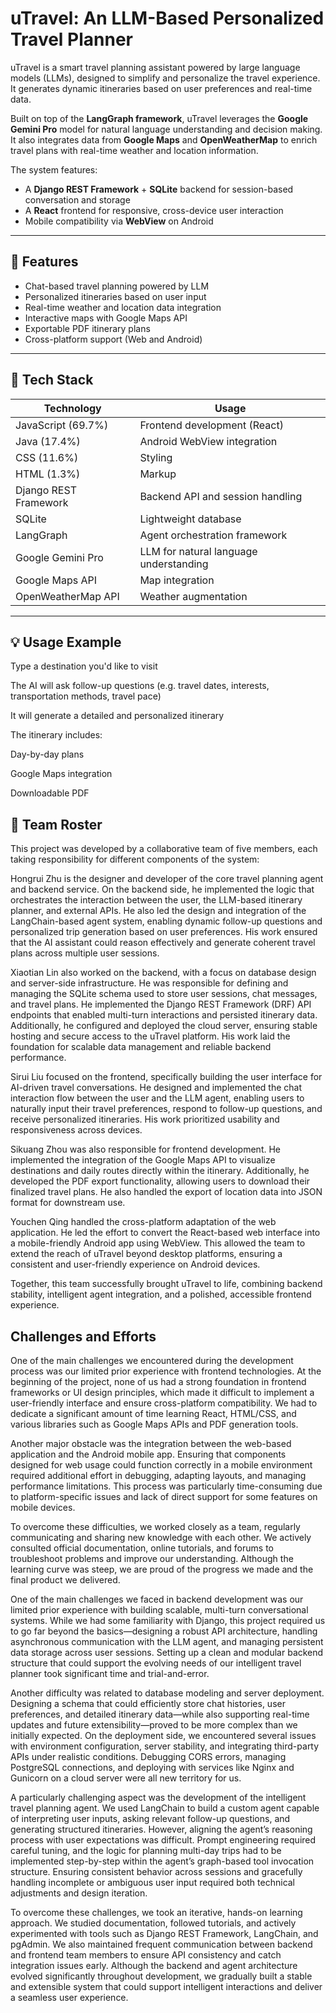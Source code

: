 # uTravel: An LLM-Based Personalized Travel Planner

uTravel is a smart travel planning assistant powered by large language models (LLMs), designed to simplify and personalize the travel experience. It generates dynamic itineraries based on user preferences and real-time data.

Built on top of the **LangGraph framework**, uTravel leverages the **Google Gemini Pro** model for natural language understanding and decision making. It also integrates data from **Google Maps** and **OpenWeatherMap** to enrich travel plans with real-time weather and location information.

The system features:
- A **Django REST Framework** + **SQLite** backend for session-based conversation and storage
- A **React** frontend for responsive, cross-device user interaction
- Mobile compatibility via **WebView** on Android

---

## 🌟 Features

- Chat-based travel planning powered by LLM
- Personalized itineraries based on user input
- Real-time weather and location data integration
- Interactive maps with Google Maps API
- Exportable PDF itinerary plans
- Cross-platform support (Web and Android)

---

## 🧰 Tech Stack

| Technology        | Usage                          |
|------------------|---------------------------------|
| JavaScript (69.7%) | Frontend development (React)   |
| Java (17.4%)       | Android WebView integration     |
| CSS (11.6%)        | Styling                         |
| HTML (1.3%)        | Markup                         |
| Django REST Framework | Backend API and session handling |
| SQLite             | Lightweight database            |
| LangGraph          | Agent orchestration framework   |
| Google Gemini Pro  | LLM for natural language understanding |
| Google Maps API    | Map integration                 |
| OpenWeatherMap API | Weather augmentation            |

---

## 💡 Usage Example
Type a destination you'd like to visit

The AI will ask follow-up questions (e.g. travel dates, interests, transportation methods, travel pace)

It will generate a detailed and personalized itinerary

The itinerary includes:

Day-by-day plans

Google Maps integration

Downloadable PDF

## 👥 Team Roster
This project was developed by a collaborative team of five members, each taking responsibility for different components of the system:

Hongrui Zhu is the designer and developer of the core travel planning agent and backend service. On the backend side, he implemented the logic that orchestrates the interaction between the user, the LLM-based itinerary planner, and external APIs. He also led the design and integration of the LangChain-based agent system, enabling dynamic follow-up questions and personalized trip generation based on user preferences. His work ensured that the AI assistant could reason effectively and generate coherent travel plans across multiple user sessions.

Xiaotian Lin also worked on the backend, with a focus on database design and server-side infrastructure. He was responsible for defining and managing the SQLite schema used to store user sessions, chat messages, and travel plans. He implemented the Django REST Framework (DRF) API endpoints that enabled multi-turn interactions and persisted itinerary data. Additionally, he configured and deployed the cloud server, ensuring stable hosting and secure access to the uTravel platform. His work laid the foundation for scalable data management and reliable backend performance.

Sirui Liu focused on the frontend, specifically building the user interface for AI-driven travel conversations. He designed and implemented the chat interaction flow between the user and the LLM agent, enabling users to naturally input their travel preferences, respond to follow-up questions, and receive personalized itineraries. His work prioritized usability and responsiveness across devices.

Sikuang Zhou was also responsible for frontend development. He implemented the integration of the Google Maps API to visualize destinations and daily routes directly within the itinerary. Additionally, he developed the PDF export functionality, allowing users to download their finalized travel plans. He also handled the export of location data into JSON format for downstream use.

Youchen Qing handled the cross-platform adaptation of the web application. He led the effort to convert the React-based web interface into a mobile-friendly Android app using WebView. This allowed the team to extend the reach of uTravel beyond desktop platforms, ensuring a consistent and user-friendly experience on Android devices.

Together, this team successfully brought uTravel to life, combining backend stability, intelligent agent integration, and a polished, accessible frontend experience.

## Challenges and Efforts

One of the main challenges we encountered during the development process was our limited prior experience with frontend technologies. At the beginning of the project, none of us had a strong foundation in frontend frameworks or UI design principles, which made it difficult to implement a user-friendly interface and ensure cross-platform compatibility. We had to dedicate a significant amount of time learning React, HTML/CSS, and various libraries such as Google Maps APIs and PDF generation tools.

Another major obstacle was the integration between the web-based application and the Android mobile app. Ensuring that components designed for web usage could function correctly in a mobile environment required additional effort in debugging, adapting layouts, and managing performance limitations. This process was particularly time-consuming due to platform-specific issues and lack of direct support for some features on mobile devices.

To overcome these difficulties, we worked closely as a team, regularly communicating and sharing new knowledge with each other. We actively consulted official documentation, online tutorials, and forums to troubleshoot problems and improve our understanding. Although the learning curve was steep, we are proud of the progress we made and the final product we delivered.

One of the main challenges we faced in backend development was our limited prior experience with building scalable, multi-turn conversational systems. While we had some familiarity with Django, this project required us to go far beyond the basics—designing a robust API architecture, handling asynchronous communication with the LLM agent, and managing persistent data storage across user sessions. Setting up a clean and modular backend structure that could support the evolving needs of our intelligent travel planner took significant time and trial-and-error.

Another difficulty was related to database modeling and server deployment. Designing a schema that could efficiently store chat histories, user preferences, and detailed itinerary data—while also supporting real-time updates and future extensibility—proved to be more complex than we initially expected. On the deployment side, we encountered several issues with environment configuration, server stability, and integrating third-party APIs under realistic conditions. Debugging CORS errors, managing PostgreSQL connections, and deploying with services like Nginx and Gunicorn on a cloud server were all new territory for us.

A particularly challenging aspect was the development of the intelligent travel planning agent. We used LangChain to build a custom agent capable of interpreting user inputs, asking relevant follow-up questions, and generating structured itineraries. However, aligning the agent’s reasoning process with user expectations was difficult. Prompt engineering required careful tuning, and the logic for planning multi-day trips had to be implemented step-by-step within the agent’s graph-based tool invocation structure. Ensuring consistent behavior across sessions and gracefully handling incomplete or ambiguous user input required both technical adjustments and design iteration.

To overcome these challenges, we took an iterative, hands-on learning approach. We studied documentation, followed tutorials, and actively experimented with tools such as Django REST Framework, LangChain, and pgAdmin. We also maintained frequent communication between backend and frontend team members to ensure API consistency and catch integration issues early. Although the backend and agent architecture evolved significantly throughout development, we gradually built a stable and extensible system that could support intelligent interactions and deliver a seamless user experience.
